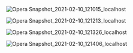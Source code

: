 ![Opera Snapshot_2021-02-10_121015_localhost](https://user-images.githubusercontent.com/42157989/107467871-8a561e00-6b99-11eb-9b09-f65389e410d7.png)

![Opera Snapshot_2021-02-10_121213_localhost](https://user-images.githubusercontent.com/42157989/107467919-a2c63880-6b99-11eb-95f1-b111bf2eea1b.png)

![Opera Snapshot_2021-02-10_121326_localhost](https://user-images.githubusercontent.com/42157989/107467953-afe32780-6b99-11eb-82ff-50f729d46222.png)

![Opera Snapshot_2021-02-10_121406_localhost](https://user-images.githubusercontent.com/42157989/107467978-bbcee980-6b99-11eb-8b9e-7b4ba510a2e3.png)
